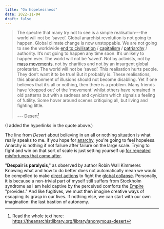 ```yaml
---
title: "On hopelessness"
date: 2022-11-04
draft: false
---
```


> The spectre that many try not to see is a simple realisation---the
> world will not be ‘saved’. Global anarchist revolution is not going to
> happen. Global climate change is now unstoppable. We are not going to
> see the worldwide [end to civilisation](/post-civ) /
> [capitalism](/capitalism) / [patriarchy](/patriarchy) / authority. It’s
> not going to happen any time soon. It’s unlikely to happen ever. The
> world will not be ‘saved’. Not by activists, not by [mass movements](/activism), not by charities and not by an insurgent global
> proletariat. The world will not be ‘saved’. This realisation hurts
> people. They don’t want it to be true! But it probably is. These
> realisations, this abandonment of illusions should not become
> disabling. Yet if one believes that it’s all or nothing, then there is
> a problem. Many friends have ‘dropped out’ of the ‘movement’ whilst
> others have remained in old patterns but with a sadness and cynicism
> which signals a feeling of futility. Some hover around scenes
> critiquing all, but living and fighting little.
> 
> --- Desert[^tal-desert]

(I added the hyperlinks in the quote above.)

The line from *Desert* about believing in an all or nothing situation
is what really speaks to me.
If you hope for [anarchy](/revolution),
you're going to feel hopeless.
Anarchy is nothing if not failure after failure on the large scale.
Trying to fight and win on that sort of scale
is just setting yourself up [for repeated misfortunes that come after](/zemblanity).

[^tal-desert]: Read the whole text here:
https://theanarchistlibrary.org/library/anonymous-desert

"**Despair is paralysis**," as observed by author Robin Wall Kimmerer.
Knowing what and how to do better does not automatically mean we would
be compelled to make [direct actions](/direct-action) to fight the
[global collapse](/collapse). Personally, it is because a non-trivial
part of myself still suffers from Stockholm syndrome as I am held
captive by the perceived comforts the [Empire](/empire) "provides."
And like fugitives, we must then imagine creative ways of escaping its
grasp in our lives. If nothing else, we can start with our own
imagination: the last bastion of autonomy.
